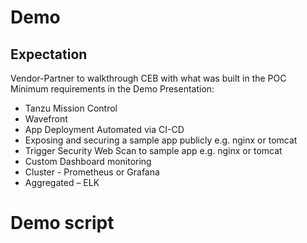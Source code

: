 # Demo

## Expectation

Vendor-Partner to walkthrough CEB with what was built in the POC
Minimum requirements in the Demo Presentation:

- Tanzu Mission Control
- Wavefront
- App Deployment Automated via CI-CD
- Exposing and securing a sample app publicly e.g. nginx or tomcat
- Trigger Security Web Scan to sample app e.g. nginx or tomcat
- Custom Dashboard monitoring
- Cluster - Prometheus or Grafana
- Aggregated – ELK

# Demo script
